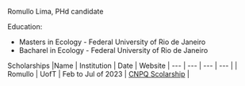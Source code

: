 Romullo Lima, PHd candidate

Education:
  * Masters in Ecology - Federal University of Rio de Janeiro 
  * Bacharel in Ecology - Federal University of Rio de Janeiro


Scholarships
|Name | Institution | Date | Website
| --- | --- | --- | --- |
| Romullo | UofT | Feb to Jul of 2023 | [CNPQ Scolarship](https://www.gov.br/cnpq/pt-br) |
